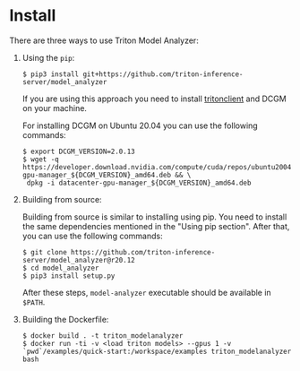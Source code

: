 # Install 

There are three ways to use Triton Model Analyzer:

1. Using the `pip`:
   ```
   $ pip3 install git+https://github.com/triton-inference-server/model_analyzer
   ```

   If you are using this approach you need to install [tritonclient](https://github.com/triton-inference-server/server/blob/r20.12/docs/client_libraries.md) and DCGM on your
   machine.

   For installing DCGM on Ubuntu 20.04 you can use the following commands:
   ```
   $ export DCGM_VERSION=2.0.13
   $ wget -q https://developer.download.nvidia.com/compute/cuda/repos/ubuntu2004/x86_64/datacenter-gpu-manager_${DCGM_VERSION}_amd64.deb && \
    dpkg -i datacenter-gpu-manager_${DCGM_VERSION}_amd64.deb
   ```

2. Building from source:

   Building from source is similar to installing using pip. You need
   to install the same dependencies mentioned in the "Using pip section".
   After that, you can use the following commands:

   ```
   $ git clone https://github.com/triton-inference-server/model_analyzer@r20.12
   $ cd model_analyzer
   $ pip3 install setup.py
   ```

   After these steps, `model-analyzer` executable should be available in
   `$PATH`.

3. Building the Dockerfile:
   ```
   $ docker build . -t triton_modelanalyzer
   $ docker run -ti -v <load triton models> --gpus 1 -v `pwd`/examples/quick-start:/workspace/examples triton_modelanalyzer bash
   ```